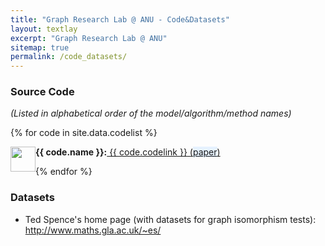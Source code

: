 ```yaml
---
title: "Graph Research Lab @ ANU - Code&Datasets"
layout: textlay
excerpt: "Graph Research Lab @ ANU"
sitemap: true
permalink: /code_datasets/
---
```


### Source Code ### 
_(Listed in alphabetical order of the model/algorithm/method names)_



<div class="col-sm-19 clearfix">
 <div class="well">
 
  {% for code in site.data.codelist %}
 
  
  <div class="row">
       <img src="{{ site.url }}{{ site.baseurl }}/images/letters/{{ code.image }}" class="img-responsive" width="40" style="float: left"><strong>{{ code.name }}:</strong><a href="{{ code.codelink }}"> {{ code.codelink }}</a><a href="{{ code.paperlink }}"> (<span style="background-color: #e6f2ff">paper</span>) </a>

   <br>
  </div>
  
  {% endfor %}
 
 </div>
</div>




### Datasets

<ul>
<li>Ted Spence's home page (with datasets for graph isomorphism tests): <a href="http://www.maths.gla.ac.uk/~es/">http://www.maths.gla.ac.uk/~es/</a></li>
</ul>  

<br>

